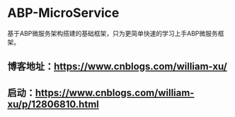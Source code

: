 # ABP-MicroService
基于ABP微服务架构搭建的基础框架，只为更简单快速的学习上手ABP微服务框架。
## 博客地址：https://www.cnblogs.com/william-xu/
## 启动：https://www.cnblogs.com/william-xu/p/12806810.html
